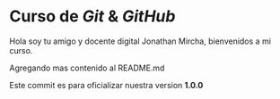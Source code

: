 # Curso de _Git_ & _GitHub_

Hola soy tu amigo y docente digital Jonathan Mircha, bienvenidos a mi curso.

Agregando mas contenido al README.md

Este commit es para oficializar nuestra version **1.0.0**
